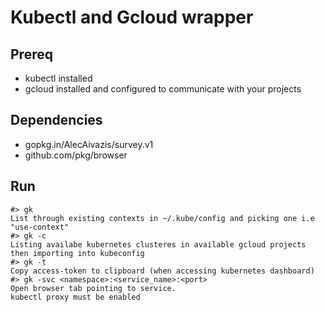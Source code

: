 # Kubectl and Gcloud wrapper

## Prereq

* kubectl installed
* gcloud installed and configured to communicate with your projects

## Dependencies

* gopkg.in/AlecAivazis/survey.v1
* github.com/pkg/browser

## Run
```
#> gk
List through existing contexts in ~/.kube/config and picking one i.e "use-context"
#> gk -c
Listing availabe kubernetes clusteres in available gcloud projects then importing into kubeconfig 
#> gk -t 
Copy access-token to clipboard (when accessing kubernetes dashboard)
#> gk -svc <namespace>:<service_name>:<port>
Open browser tab pointing to service. 
kubectl proxy must be enabled 
```
